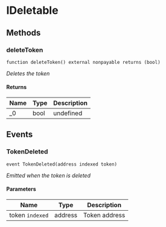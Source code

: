 # IDeletable









## Methods

### deleteToken

```solidity
function deleteToken() external nonpayable returns (bool)
```



*Deletes the token*


#### Returns

| Name | Type | Description |
|---|---|---|
| _0 | bool | undefined |



## Events

### TokenDeleted

```solidity
event TokenDeleted(address indexed token)
```



*Emitted when the token is deleted*

#### Parameters

| Name | Type | Description |
|---|---|---|
| token `indexed` | address | Token address |



